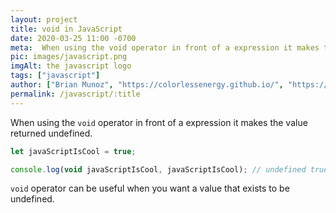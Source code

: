 ```yaml
---
layout: project
title: void in JavaScript
date: 2020-03-25 11:00 -0700
meta:  When using the void operator in front of a expression it makes the value returned undefined.
pic: images/javascript.png
imgAlt: the javascript logo
tags: ["javascript"]
author: ["Brian Munoz", "https://colorlessenergy.github.io/", "https://github.com/colorlessenergy"]
permalink: /javascript/:title
---
```


When using the <code class="highlight__code">void</code> operator in front of a expression it makes the value returned undefined.

```javascript
let javaScriptIsCool = true;

console.log(void javaScriptIsCool, javaScriptIsCool); // undefined true
```

<code class="highlight__code">void</code> operator can be useful when you want a value that exists to be undefined.